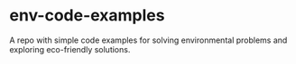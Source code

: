 # env-code-examples
A repo with simple code examples for solving environmental problems and exploring eco-friendly solutions.
